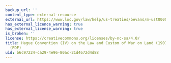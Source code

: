 ```yaml
---
backup_url: ''
content_type: external-resource
external_url: https://www.loc.gov/law/help/us-treaties/bevans/m-ust000001-0631.pdf
has_external_licence_warning: true
has_external_license_warning: true
is_broken: ''
license: https://creativecommons.org/licenses/by-nc-sa/4.0/
title: Hague Convention (IV) on the Law and Custom of War on Land (1907), excerpts
  (PDF)
uid: b6c97224-ca29-4e96-80ac-21d4672d4d88
---
```

